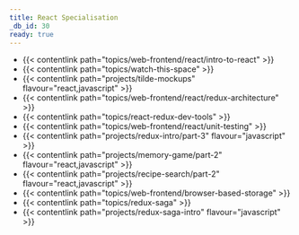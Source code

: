 ```yaml
---
title: React Specialisation
_db_id: 30
ready: true
---
```



- {{< contentlink path="topics/web-frontend/react/intro-to-react" >}}
- {{< contentlink path="topics/watch-this-space" >}}
- {{< contentlink path="projects/tilde-mockups" flavour="react,javascript" >}}
- {{< contentlink path="topics/web-frontend/react/redux-architecture" >}}
- {{< contentlink path="topics/react-redux-dev-tools" >}}
- {{< contentlink path="topics/web-frontend/react/unit-testing" >}}
- {{< contentlink path="projects/redux-intro/part-3" flavour="javascript" >}}
- {{< contentlink path="projects/memory-game/part-2" flavour="react,javascript" >}}
- {{< contentlink path="projects/recipe-search/part-2" flavour="react,javascript" >}}
- {{< contentlink path="topics/web-frontend/browser-based-storage" >}}
- {{< contentlink path="topics/redux-saga" >}}
- {{< contentlink path="projects/redux-saga-intro" flavour="javascript" >}}
